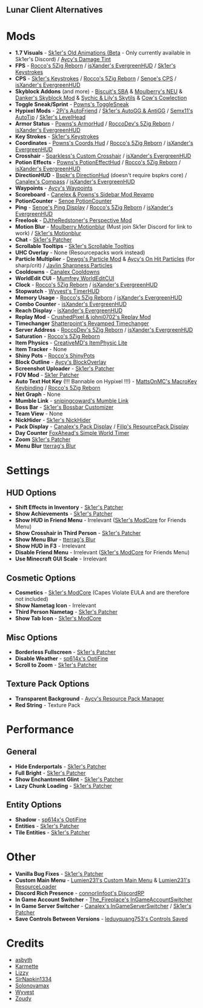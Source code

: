 ## Lunar Client Alternatives

# Mods

- **1.7 Visuals** - [Sk1er's Old Animations (Beta](https://sk1er.club/beta) - Only currently available in Sk1er's Discord) / [Aycy's Damage Tint](https://hypixel.net/threads/forge-1-8-9-damage-tint-v2-0.2008597/)
- **FPS** - [Rocco's 5Zig Reborn](https://5zigreborn.eu/) / [isXander's EvergreenHUD](https://github.com/isXander/EvergreenHUD/releases) / [Sk1er's Keystrokes](https://sk1er.club/mods/keystrokesmod)
- **CPS** - [Sk1er's Keystrokes](https://sk1er.club/mods/keystrokesmod) / [Rocco's 5Zig Reborn](https://5zigreborn.eu/) / [Senoe's CPS](https://ofpyt.weebly.com/189-chroma-cpsmod-20-release.html) / [isXander's EvergreenHUD](https://github.com/isXander/EvergreenHUD/releases)
- **Skyblock Addons** (and more) - [Biscuit's SBA](https://biscuit.codes/mods/skyblockaddons/downloadversion/?v=latest) & [Moulberry's NEU](https://github.com/Moulberry/NotEnoughUpdates/releases/latest) & [Danker's Skyblock Mod](https://github.com/bowser0000/SkyblockMod/latest) & [Sychic & Lily's Skytils](https://github.com/Skytils/SkytilsMod/releases/) & [Cow's Cowlection](https://github.com/cow-mc/Cowlection/releases/latest)
- **Toggle Sneak/Sprint** - [Powns's ToggleSneak](https://download.powns.dev/togglesneak189)
- **Hypixel Mods** - [2Pi's AutoFriend](https://2pi.pw/mods/autofriend) / [Sk1er's AutoGG & AntiGG](https://sk1er.club/mods/autogg) / [Semx11's AutoTip](https://autotip.pro/download) / [Sk1er's LevelHead](https://www.sk1er.club/mods/level_head)
- **Armor Status** - [Powns's ArmorHud](https://download.powns.dev/armorhud189) / [RoccoDev's 5Zig Reborn](https://5zigreborn.eu/) / [isXander's EvergreenHUD](https://github.com/isXander/EvergreenHUD/releases)
- **Key Strokes** - [Sk1er's Keystrokes](https://sk1er.club/mods/keystrokesmod)
- **Coordinates** - [Powns's Coords Hud](https://download.powns.dev/coordsmod189) / [Rocco's 5Zig Reborn](https://5zigreborn.eu/) / [isXander's EvergreenHUD](https://github.com/isXander/EvergreenHUD/releases)
- **Crosshair** - [Sparkless's Custom Crosshair](https://www.curseforge.com/minecraft/mc-mods/custom-crosshair-mod/files/all?filter-game-version=2020709689%3A5806) / [isXander's EvergreenHUD](https://github.com/isXander/EvergreenHUD/releases)
- **Potion Effects** - [Powns's PotionEffectHud](http://www.mediafire.com/file/pas0pju90s98r6o/%255B1.8.9%255D_Powns%2527_PotionEffect_HUD_-_1.0.jar/file) / [Rocco's 5Zig Reborn](https://5zigreborn.eu/) / [isXander's EvergreenHUD](https://github.com/isXander/EvergreenHUD/releases)
- **DirectionHUD** - [Bspkr's DirectionHud](https://github.com/ReflxctionDev/bspkrsCore/releases/latest) (doesn't require bspkrs core) / [Canalex's Compass](https://www.youtube.com/watch?v=Anwxqk2EAlE) / [isXander's EvergreenHUD](https://github.com/isXander/EvergreenHUD/releases)
- **Waypoints** - [Aycy's Waypoints](https://www.youtube.com/watch?v=5jq5tXqwDTM)
- **Scoreboard** - [Canelex & Powns's Sidebar Mod Revamp](https://www.youtube.com/watch?v=cn9VvT43yRs)
- **PotionCounter** - [Senoe PotionCounter](https://www.youtube.com/watch?v=7iYeYK2CGDo)
- **Ping** - [Senoe's Ping Display](https://www.youtube.com/watch?v=NAsefZXZbHQ) / [Rocco's 5Zig Reborn](https://5zigreborn.eu/) / [isXander's EvergreenHUD](https://github.com/isXander/EvergreenHUD/releases)
- **Freelook** - [DJtheRedstoner's Perspective Mod](https://inv.wtf/djperspective)
- **Motion Blur** - [Moulberry Motionblur](https://cdn.discordapp.com/attachments/733903046681034813/806188815286665226/MbMotionblur-1.0-REL-Fixed.jar) (Must join Sk1er Discord for link to work) / [Sk1er's Motionblur](https://sk1er.club/mods/motionblurmod)
- **Chat** - [Sk1er's Patcher](https://sk1er.club/mods/patcher)
- **Scrollable Tooltips** - [Sk1er's Scrollable Tooltips](https://www.sk1er.club/mods/text_overflow_scroll)
- **UHC Overlay** - None (Resourcepacks work instead)
- **Particle Multiplier** - [Dewgs's Particle Mod](https://www.youtube.com/watch?v=Um67Ca7gfn4&t=1s) & [Aycy's On Hit Particles](https://youtu.be/0PPR_t-qyfw)  (for sharp/crit) / [Javlin Sharpness Particles](https://www.youtube.com/watch?v=UPqOL3WWhaw)
- **Cooldowns** - [Canalex Cooldowns](https://www.youtube.com/watch?v=if1t-gO2yfc)
- **WorldEdit CUI** - [Mumfrey WorldEditCUI](https://www.curseforge.com/minecraft/mc-mods/worldeditcui/files/all?filter-game-version=2020709689%3A5806)
- **Clock** - [Rocco's 5Zig Reborn](https://5zigreborn.eu/) / [isXander's EvergreenHUD](https://github.com/isXander/EvergreenHUD/releases)
- **Stopwatch** - [Wyvest's TimerHUD](https://github.com/wyvest/timerhud-forge/releases/latest)
- **Memory Usage** - [Rocco's 5Zig Reborn](https://5zigreborn.eu/) / [isXander's EvergreenHUD](https://github.com/isXander/EvergreenHUD/releases)
- **Combo Counter** - [isXander's EvergreenHUD](https://github.com/isXander/EvergreenHUD/releases)
- **Reach Display** - [isXander's EvergreenHUD](https://github.com/isXander/EvergreenHUD/releases)
- **Replay Mod** - [CrushedPixel & johni0702's Replay Mod](https://www.replaymod.com/download/download_new.php?version=1.8.9-2.5.2)
- **Timechanger** [Shatterpoint's Revamped Timechanger](https://github.com/shatter-point/Revamped-TimeChanger/releases/latest)
- **Server Address** - [RoccoDev's 5Zig Reborn](https://5zigreborn.eu/) / [isXander's EvergreenHUD](https://github.com/isXander/EvergreenHUD/releases)
- **Saturation** - [Rocco's 5Zig Reborn](https://5zigreborn.eu/)
- **Item Physics** - [CreativeMD's ItemPhysic Lite](https://www.curseforge.com/minecraft/mc-mods/itemphysic-lite/files/all?filter-game-version=2020709689%3A5806)
- **Item Tracker** - None
- **Shiny Pots** - [Rocco's ShinyPots](https://github.com/RoccoDev/ShinyPots-1.8/releases/latest)
- **Block Outline** - [Aycy's BlockOverlay](https://hypixel.net/threads/forge-1-8-9-block-overlay-v4-0-3.1417995/)
- **Screenshot Uploader** - [Sk1er's Patcher](https://sk1er.club/mods/patcher)
- **FOV Mod** - [Sk1er Patcher](https://sk1er.club/mods/patcher)
- **Auto Text Hot Key** (!!! Bannable on Hypixel !!!) - [MattsOnMC's MacroKey Keybinding](https://www.curseforge.com/minecraft/mc-mods/macrokey-keybinding/files/all?filter-game-version=2020709689%3A5806) / [Rocco's 5Zig Reborn](https://5zigreborn.eu/)
- **Net Graph** - None
- **Mumble Link** - [snipingcoward's Mumble Link](https://www.curseforge.com/minecraft/mc-mods/mumblelink/files/all?filter-game-version=2020709689%3A5806)
- **Boss Bar** - [Sk1er's Bossbar Customizer](https://sk1er.club/mods/bossbar_customizer)
- **Team View** - None
- **NickHider** -  [Sk1er's NickHider](https://sk1er.llc/mods/nick_hider)
- **Pack Display** - [Canalex's Pack Display](https://www.youtube.com/watch?v=LeDNOdOdGyk) / [Filip's ResourcePack Display](https://github.com/1fxe/Resource-Pack-Display/releases/latest)
- **Day Counter** [FoxAhead's Simple World Timer](https://www.curseforge.com/minecraft/mc-mods/simple-world-timer/files) 
- **Zoom** [Sk1er's Patcher](https://sk1er.llc/mods/patcher)
- **Menu Blur** [tterrag's Blur](https://www.curseforge.com/minecraft/mc-mods/blur/files/all?filter-game-version=2020709689%3A5806)

# Settings

## HUD Options

- **Shift Effects in Inventory** - [Sk1er's Patcher](https://sk1er.club/mods/patcher)
- **Show Achievements** - [Sk1er's Patcher](https://sk1er.club/mods/patcher)
- **Show HUD in Friend Menu** - Irrelevant ([Sk1er's ModCore](https://sk1er.club/modcore) for Friends Menu)
- **Show Crosshair in Third Person** - [Sk1er's Patcher](https://sk1er.club/mods/patcher)
- **Show Menu Blur** - [tterrag's Blur](https://www.curseforge.com/minecraft/mc-mods/blur/files/all?filter-game-version=2020709689%3A5806)
- **Show HUD in F3** - Irrelevant 
- **Disable Friend Menu** - Irrelevant ([Sk1er's ModCore](https://sk1er.club/modcore) for Friends Menu)
- **Use Minecraft GUI Scale** - Irrelevant

## Cosmetic Options

- **Cosmetics** - [Sk1er's ModCore](https://sk1er.club/modcore) (Capes Violate EULA and are therefore not included)
- **Show Nametag Icon** - Irrelevant
- **Third Person Nametag** - [Sk1er's Patcher](https://sk1er.club/mods/patcher)
- **Show Tab Icon** - [Sk1er's ModCore](https://sk1er.club/modcore)

## Misc Options

- **Borderless Fullscreen** - [Sk1er's Patcher](https://sk1er.club/mods/patcher)
- **Disable Weather** - [sp614x's OptiFine](https://optifine.net/adloadx?f=OptiFine_1.8.9_HD_U_M5.jar)
- **Scroll to Zoom** - [Sk1er's Patcher](https://sk1er.club/mods/patcher)

## Texture Pack Options

- **Transparent Background** - [Aycy's Resource Pack Manager](https://www.youtube.com/watch?v=OQZFWrrEcYM)
- **Red String** - Texture Pack

# Performance

## General

- **Hide Enderportals** - [Sk1er's Patcher](https://sk1er.club/mods/patcher)
- **Full Bright** - [Sk1er's Patcher](https://sk1er.club/mods/patcher)
- **Show Enchantment Glint** - [Sk1er's Patcher](https://sk1er.club/mods/patcher)
- **Lazy Chunk Loading** - [Sk1er's Patcher](https://sk1er.club/mods/patcher)

## Entity Options

- **Shadow** - [sp614x's OptiFine](https://optifine.net/adloadx?f=OptiFine_1.8.9_HD_U_M5.jar)
- **Entities** - [Sk1er's Patcher](https://sk1er.club/mods/patcher)
- **Tile Entities** - [Sk1er's Patcher](https://sk1er.club/mods/patcher)

# Other

- **Vanilla Bug Fixes** - [Sk1er's Patcher](https://sk1er.club/mods/patcher)
- **Custom Main Menu** - [Lumien231's Custom Main Menu](https://www.curseforge.com/minecraft/mc-mods/custom-main-menu/files/all?filter-game-version=2020709689%3A5806) & [Lumien231's ResourceLoader](https://www.curseforge.com/minecraft/mc-mods/resource-loader/files/all?filter-game-version=2020709689%3A5806)
- **Discord Rich Presence** - [connorlinfoot's DiscordRP](https://hypixel.net/threads/forge-1-8-9-discordrp-rich-presence-for-minecraft-hypixel.1573606/)
- **In Game Account Switcher** - [The_Fireplace's InGameAccountSwitcher](https://www.curseforge.com/minecraft/mc-mods/in-game-account-switcher/files/all?filter-game-version=2020709689%3A5806)
- **In Game Server Switcher** - [Canalex's InGameServerSwitcher](https://www.youtube.com/watch?v=04EangMQd7I) / [Sk1er's Patcher](https://sk1er.club/mods/patcher)
- **Save Controls Between Versions** - [leduyquang753's Controls Saved](https://hypixel.net/threads/forge-1-8-9-controls-saved-%E2%80%93-save-controls-as-presets.2010689/)

# Credits

- [asbyth](https://github.com/asbyth)
- [Karmette](https://github.com/karmette)
- [Lizzy](https://github.com/LizzyMaybeDev)
- [SirNapkin1334](https://github.com/sirnapkin1334)
- [Solonovamax](https://github.com/solonovamax)
- [Wyvest](https://github.com/wyvest)
- [Zoudy](https://github.com/zoudywastaken)
